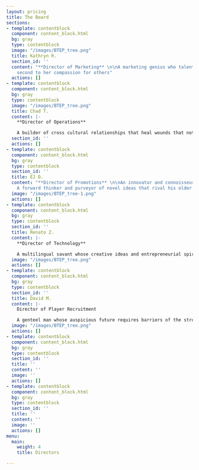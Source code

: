 ```yaml
---
layout: pricing
title: The Board
sections:
- template: contentblock
  component: content_block.html
  bg: gray
  type: contentblock
  image: "/images/BTEP_tree.png"
  title: Kathryn R.
  section_id: ''
  content: "**Director of Marketing** \n\nA marketing genius who talents only fall
    second to her compassion for others"
  actions: []
- template: contentblock
  component: content_block.html
  bg: gray
  type: contentblock
  image: "/images/BTEP_tree.png"
  title: Chad T.
  content: |-
    **Director of Operations**

    A builder of cross cultural relationships that heal wounds that not only increase the currency of social capital, but manufacture enduring change
  section_id: ''
  actions: []
- template: contentblock
  component: content_block.html
  bg: gray
  type: contentblock
  section_id: ''
  title: EJ D.
  content: "**Director of Promotions** \n\nAn innovator and connoisseur of transportation.
    A forward thinker and purveyor of novel ideas that rival his older counterparts."
  image: "/images/BTEP_tree-1.png"
  actions: []
- template: contentblock
  component: content_block.html
  bg: gray
  type: contentblock
  section_id: ''
  title: Renato Z.
  content: |-
    **Director of Technology**

    A multilingual savant whose creative ideas and entrepreneurial spirit flourish everyday
  image: "/images/BTEP_tree.png"
  actions: []
- template: contentblock
  component: content_block.html
  bg: gray
  type: contentblock
  section_id: ''
  title: David M.
  content: |-
    Director of Player Recruitment

    A genteel man whose auspicious future requires barriers of the strongest material, to slow the hoards of individuals clamoring for his services
  image: "/images/BTEP_tree.png"
  actions: []
- template: contentblock
  component: content_block.html
  bg: gray
  type: contentblock
  section_id: ''
  title: ''
  content: ''
  image: ''
  actions: []
- template: contentblock
  component: content_block.html
  bg: gray
  type: contentblock
  section_id: ''
  title: ''
  content: ''
  image: ''
  actions: []
menu:
  main:
    weight: 4
    title: Directors

---
```

